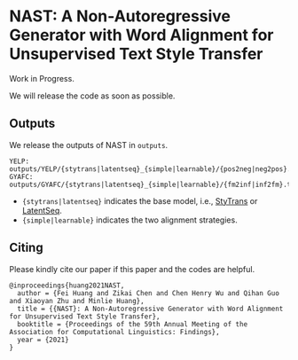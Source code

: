 # NAST: A Non-Autoregressive Generator with Word Alignment for Unsupervised Text Style Transfer

Work in Progress. 

We will release the code as soon as possible.

## Outputs

We release the outputs of NAST in `outputs`.

```
YELP: outputs/YELP/{stytrans|latentseq}_{simple|learnable}/{pos2neg|neg2pos}.txt
GYAFC: outputs/GYAFC/{stytrans|latentseq}_{simple|learnable}/{fm2inf|inf2fm}.txt
```

* ``{stytrans|latentseq}`` indicates the base model, i.e., [StyTrans](https://arxiv.org/abs/1905.05621) or [LatentSeq](https://arxiv.org/abs/2002.03912).
* ``{simple|learnable}`` indicates the two alignment strategies.


## Citing

Please kindly cite our paper if this paper and the codes are helpful.

```
@inproceedings{huang2021NAST,
  author = {Fei Huang and Zikai Chen and Chen Henry Wu and Qihan Guo and Xiaoyan Zhu and Minlie Huang},
  title = {{NAST}: A Non-Autoregressive Generator with Word Alignment for Unsupervised Text Style Transfer},
  booktitle = {Proceedings of the 59th Annual Meeting of the Association for Computational Linguistics: Findings},
  year = {2021}
}
```